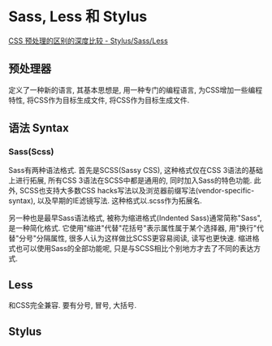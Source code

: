 # Sass, Less 和 Stylus

[CSS 预处理的区别的深度比较 - Stylus/Sass/Less](https://www.jianshu.com/p/b2174b800e40)

## 预处理器

定义了一种新的语言, 其基本思想是, 用一种专门的编程语言, 为CSS增加一些编程特性, 将CSS作为目标生成文件, 将CSS作为目标生成文件.

## 语法 Syntax

### Sass(Scss)

Sass有两种语法格式. 首先是SCSS(Sassy CSS), 这种格式仅在CSS 3语法的基础上进行拓展, 所有CSS 3语法在SCSS中都是通用的, 同时加入Sass的特色功能. 此外, SCSS也支持大多数CSS hacks写法以及浏览器前缀写法(vendor-specific-syntax), 以及早期的IE滤镜写法. 这种格式以.scss作为拓展名.

另一种也是最早Sass语法格式, 被称为缩进格式(Indented Sass)通常简称"Sass", 是一种简化格式. 它使用"缩进"代替"花括号"表示属性属于某个选择器, 用"换行"代替"分号"分隔属性, 很多人认为这样做比SCSS更容易阅读, 读写也更快速. 缩进格式也可以使用Sass的全部功能呢, 只是与SCSS相比个别地方才去了不同的表达方式.

## Less

和CSS完全兼容. 要有分号, 冒号, 大括号.

## Stylus


